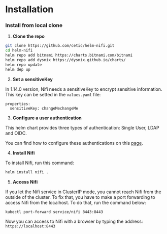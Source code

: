 Installation
=============


### Install from local clone

1. **Clone the repo**

```bash
git clone https://github.com/cetic/helm-nifi.git
cd helm-nifi
helm repo add bitnami https://charts.bitnami.com/bitnami
helm repo add dysnix https://dysnix.github.io/charts/
helm repo update
helm dep up
```
2. **Set a sensitiveKey**

In 1.14.0 version, Nifi needs a sensitiveKey to encrypt sensitive information. This key can be setted in the `values.yaml` file:

````
properties:
  sensitiveKey: changeMechangeMe
````

3. **Configure a user authentication**

This helm chart provides three types of authentication: Single User, LDAP and OIDC.

You can find how to configure these authentications on this [page](https://github.com/cetic/helm-nifi/tree/feature/nifi_1.14.0/doc/USERMANAGER.md).

4. **Install Nifi**

To install Nifi, run this command:

```bash
helm install nifi .
```
5. **Access Nifi**

If you let the Nifi service in ClusterIP mode, you cannot reach Nifi from the outside of the cluster. To fix that, you have to make a port forwarding to access Nifi from the localhost. To do that, run the command below:

````
kubectl port-forward service/nifi 8443:8443
````

Now you can access to Nifi with a browser by typing the address: `https://localhost:8443`